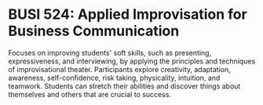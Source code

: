# BUSI 524: Applied Improvisation for Business Communication

Focuses on improving students' soft skills, such as presenting, expressiveness, and interviewing, by applying the principles and techniques of improvisational theater. Participants explore creativity, adaptation, awareness, self-confidence, risk taking, physicality, intuition, and teamwork. Students can stretch their abilities and discover things about themselves and others that are crucial to success.